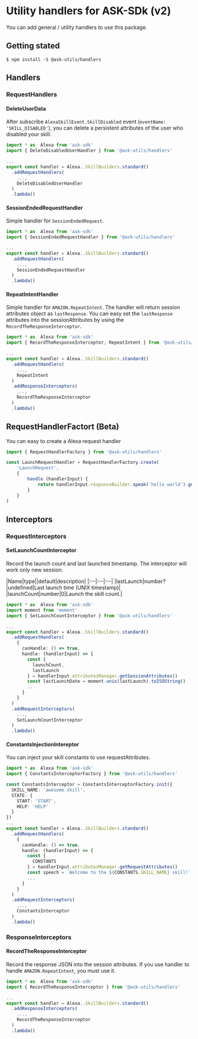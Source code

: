 # Utility handlers for ASK-SDk (v2)

You can add general / utility handlers to use this package.

## Getting stated

```
$ npm install -S @ask-utils/handlers
```

## Handlers
### RequestHandlers

#### DeleteUserData

After subscribe `AlexaSkillEvent.SkillDisabled` event (`eventName: 'SKILL_DISABLED'`), you can delete a persistent attributes of the user who disabled your skill.

```typescript
import * as  Alexa from 'ask-sdk'
import { DeleteDisabledUserHandler } from '@ask-utils/handlers'

...
export const handler = Alexa..SkillBuilders.standard()
  .addRequestHandlers(
    ...,
    DeleteDisabledUserHandler
  )
  .lambda()
```

#### SessionEndedRequestHandler

Simple handler for `SessionEndedRequest`.

```typescript
import * as  Alexa from 'ask-sdk'
import { SessionEndedRequestHandler } from '@ask-utils/handlers'

...
export const handler = Alexa..SkillBuilders.standard()
  .addRequestHandlers(
    ...,
    SessionEndedRequestHandler
  )
  .lambda()
```
#### RepeatIntentHandler

Simple handler for `AMAZON.RepeatIntent`.
The handler will return session attributes object as `lastResponse`.
You can easy set the `lastResponse` attributes into the sessionAttributes by using the `RecordTheResponseInterceptor`.

```typescript
import * as  Alexa from 'ask-sdk'
import { RecordTheResponseInterceptor, RepeatIntent } from '@ask-utils/handlers'

...
export const handler = Alexa..SkillBuilders.standard()
  .addRequestHandlers(
    ...,
    RepeatIntent
  )
  .addResponseInterceptors(
    ...,
    RecordTheResponseInterceptor
  )
  .lambda()
```


## RequestHandlerFactort (Beta)

You can easy to create a Alexa request handler

```typescript
import { RequestHandlerFactory } from '@ask-utils/handlers'

const LaunchRequestHandler = RequestHandlerFactory.create(
    'LaunchRequest',
    {
        handle (handlerInput) {
            return handlerInput.responseBuilder.speak('hello world').getResponse()
        }
    }
)
```

## Interceptors
### RequestInterceptors

#### SetLaunchCountInterceptor
Record the launch count and last launched timestamp.
The interceptor will work only new session.

|Name|type||default|description|
|:--|:--|:--|
|lastLaunch|number?|undefined|Last launch time (UNIX timestamp)|
|launchCount|number|0|Launch the skill count.|

```typescript
import * as  Alexa from 'ask-sdk'
import moment from 'moment'
import { SetLaunchCountInterceptor } from '@ask-utils/handlers'

...
export const handler = Alexa..SkillBuilders.standard()
  .addRequestHandlers(
    {
      canHandle: () => true,
      handle: (handlerInput) => {
        const {
          launchCount,
          lastLaunch
        } = handlerInput.attributesManager.getSessionAttributes()
        const lastLaunchDate = moment.unix(lastLaunch).toISOString()
        ...
      }
    }
  )
  .addRequestInterceptors(
    ...,
    SetLaunchCountInterceptor
  )
  .lambda()
```

#### ConstantsInjectionIntereptor
You can inject your skill constants to use requestAttributes.

```typescript
import * as  Alexa from 'ask-sdk'
import { ConstantsInterceptorFactory } from '@ask-utils/handlers'

const ConstantsInterceptor = ConstantsInterceptorFactory.init({
  SKILL_NAME: 'awesome skill',
  STATE: {
    START: 'START',
    HELP: 'HELP'
  }
})
...
export const handler = Alexa..SkillBuilders.standard()
  .addRequestHandlers(
    {
      canHandle: () => true,
      handle: (handlerInput) => {
        const {
          CONSTANTS
        } = handlerInput.attributesManager.getRequestAttributes()
        const speech = `Welcome to the ${CONSTANTS.SKILL_NAME} skill!`
        ...
      }
    }
  )
  .addRequestInterceptors(
    ...,
    ConstantsInterceptor
  )
  .lambda()
```

### ResponseInterceptors
#### RecordTheResponseInterceptor

Record the response JSON into the session attributes.
If you use handler to handle `AMAZON.RepeatIntent`, you must use it.

```typescript
import * as  Alexa from 'ask-sdk'
import { RecordTheResponseInterceptor } from '@ask-utils/handlers'

...
export const handler = Alexa..SkillBuilders.standard()
  .addResponseInterceptors(
    ...,
    RecordTheResponseInterceptor
  )
  .lambda()
```
